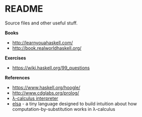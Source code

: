 # README

Source files and other useful stuff.

**Books**

 - http://learnyouahaskell.com/
 - http://book.realworldhaskell.org/

**Exercises**
 
 - https://wiki.haskell.org/99_questions

**References**
 
 - https://www.haskell.org/hoogle/
 - http://www.cdglabs.org/prolog/
 - [λ-calculus interpreter](https://goo.gl/eBPIMU)
 - [elsa](https://github.com/ucsd-progsys/elsa) - a tiny language designed to build intuition about how computation-by-substitution works in λ-calculus
